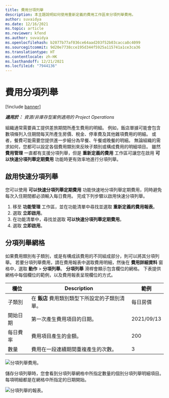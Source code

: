 ```yaml
---
title: 費用分項列舉
description: 本主題說明如何使用重新定義的費用工作區來分項列舉費用。
author: suvaidya
ms.date: 12/16/2021
ms.topic: article
ms.reviewer: kfend
ms.author: suvaidya
ms.openlocfilehash: b2077b77af036ce64aad203f52b03cacca8c4099
ms.sourcegitcommit: 9d20e7738cce195d344f5925a115741a1ce3ca36
ms.translationtype: HT
ms.contentlocale: zh-HK
ms.lasthandoff: 12/21/2021
ms.locfileid: "7944136"
---
```

# <a name="expense-itemization"></a>費用分項列舉

[!include [banner](../includes/banner.md)]

_**適用於：** 資源/非庫存型案例適用的 Project Operations_

組織通常需要員工提供差旅期間所產生費用的明細。 例如，飯店單據可能會包含數項條列入住期間每天所產生房價、稅金、停車費及其他雜項費用的明細。 或者，餐費可能需要您提供進一步細分為早餐、午餐或晚餐的明細。 無論組織的需求如何，您都可以設定各個費用類別來反映子類別或構成費用的明細項目。 雖然 **費用管理** 一直都有支援分項列舉，但是 **重新定義的費用** 工作區可讓您在啟用 **可以快速分項列舉定期費用** 功能時更有效率地進行分項列舉。  

## <a name="enable-quick-itemization"></a>啟用快速分項列舉 

您可以使用 **可以快速分項列舉定期費用** 功能快速地分項列舉定期費用，同時避免每次入住期間都必須輸入每日費用。 完成下列步驟以啟用快速分項列舉。

1. 移至 **功能管理** 工作區，並在功能清單中尋找並選取 **重新定義的費用報表**。 
2. 選取 **立即啟用**。 
3. 在功能清單中，尋找並選取 **可以快速分項列舉定期費用**。
4. 選取 **立即啟用**。 

## <a name="itemization-grid"></a>分項列舉網格 

如果費用類別有子類別，或是有構成該費用的不同組成部分，則可以將其分項列舉。 若要分項列舉費用，請在費用報表中選取費用明細，然後在 **費用詳細資料** 窗格中，選取 **動作** > **分項列舉**。 **分項列舉** 滑桿會顯示包含欄位的網格。 下表提供網格中每個欄位的範例，以及費用報表呈現欄位的方式。 

|     欄位          |     Description                                                                                  |     範例              |
|--------------------|--------------------------------------------------------------------------------------------------|--------------------------|
|     子類別    |     在 **飯店** 費用類別類型下所設定的子類別清單。             |     每日房價      |
|     開始日期     |     第一次產生費用項目的日期。                                           |     2021/09/13           |
|     每日費率     |     費用項目產生的金額。                                                    |     200                  |
|     數量       |     費用在一段連續期間重複產生的次數。                       |     3                    |

![分項列舉費用。](media/Itemization%20screen%201.png)

儲存分項列舉時，您會看到分項列舉網格中所指定數量的個別分項列舉明細項目。 每項明細都是在網格中所指定的日期開始。

![分項列舉的報表。](media/Itemization%20screen%202.png)

